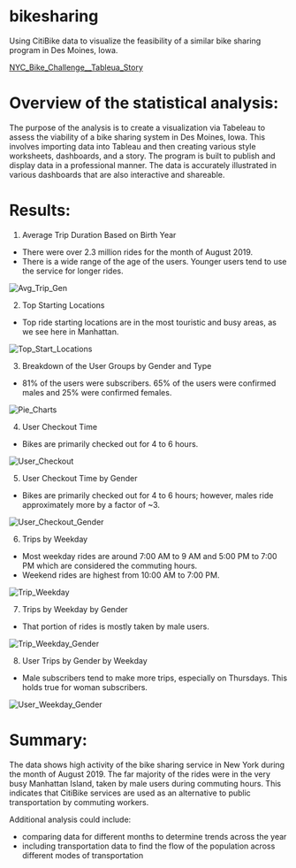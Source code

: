 # bikesharing
Using CitiBike data to visualize the feasibility of a similar bike sharing program in Des Moines, Iowa.


[NYC_Bike_Challenge__Tableua_Story](https://public.tableau.com/app/profile/pablo.azcona/viz/Citibike_Challenge_16491674258500/NYCCitiBikeChallenge?publish=yes)

# Overview of the statistical analysis:

The purpose of the analysis is to create a visualization via Tabeleau to assess the viability of a bike sharing system in Des Moines, Iowa. This involves importing data into Tableau and then creating various style worksheets, dashboards, and a story. The program is built to publish and display data in a professional manner. The data is accurately illustrated in various dashboards that are also interactive and shareable.

# Results:

1. Average Trip Duration Based on Birth Year

- There were over 2.3 million rides for the month of August 2019.
- There is a wide range of the age of the users. Younger users tend to use the service for longer rides.

![Avg_Trip_Gen](./Resources/Images/Avg_Trip_Duration.PNG)

2. Top Starting Locations

- Top ride starting locations are in the most touristic and busy areas, as we see here in Manhattan.

![Top_Start_Locations](./Resources/Images/Top_Starting_Locations.PNG)

3. Breakdown of the User Groups by Gender and Type

- 81% of the users were subscribers. 65% of the users were confirmed males and 25% were confirmed females.

![Pie_Charts](./Resources/Images/Pie_Chart.PNG)

4. User Checkout Time

- Bikes are primarily checked out for 4 to 6 hours.

![User_Checkout](./Resources/Images/User_Checkout_Time.PNG)

5. User Checkout Time by Gender

- Bikes are primarily checked out for 4 to 6 hours; however, males ride approximately more by a factor of ~3.

![User_Checkout_Gender](./Resources/Images/User_Checkout_Time_Gender.PNG)

6. Trips by Weekday

- Most weekday rides are around 7:00 AM to 9 AM and 5:00 PM to 7:00 PM which are considered the commuting hours.
- Weekend rides are highest from 10:00 AM to 7:00 PM.

![Trip_Weekday](./Resources/Images/Trip_Weekday_Hour.PNG)

7. Trips by Weekday by Gender

- That portion of rides is mostly taken by male users.

![Trip_Weekday_Gender](./Resources/Images/Trip_Weekday_Hour_Gender.PNG)

8. User Trips by Gender by Weekday

- Male subscribers tend to make more trips, especially on Thursdays. This holds true for woman subscribers. 

![User_Weekday_Gender](./Resources/Images/User_Trip_Weekday_Gender.PNG)

# Summary:

The data shows high activity of the bike sharing service in New York during the month of August 2019.
The far majority of the rides were in the very busy Manhattan Island, taken by male users during commuting hours. This indicates that CitiBike services are used as an alternative to public transportation by commuting workers.

Additional analysis could include:

- comparing data for different months to determine trends across the year
- including transportation data to find the flow of the population across different modes of transportation